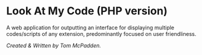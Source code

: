 # Look At My Code (PHP version)

A web application for outputting an interface for displaying multiple codes/scripts of any extension, predominantly focused on user friendliness.

*Created & Written by Tom McPadden.*
